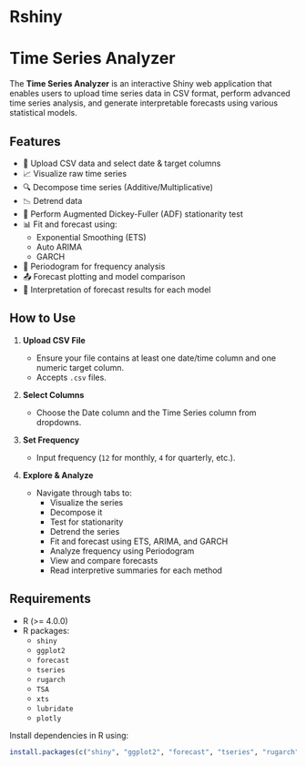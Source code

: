 # Rshiny
# Time Series Analyzer

The **Time Series Analyzer** is an interactive Shiny web application that enables users to upload time series data in CSV format, perform advanced time series analysis, and generate interpretable forecasts using various statistical models.

## Features

- 📂 Upload CSV data and select date & target columns
- 📈 Visualize raw time series
- 🔍 Decompose time series (Additive/Multiplicative)
- 📉 Detrend data
- 🧪 Perform Augmented Dickey-Fuller (ADF) stationarity test
- 📊 Fit and forecast using:
  - Exponential Smoothing (ETS)
  - Auto ARIMA
  - GARCH
- 📌 Periodogram for frequency analysis
- 📤 Forecast plotting and model comparison
- 🧠 Interpretation of forecast results for each model

## How to Use

1. **Upload CSV File**
   - Ensure your file contains at least one date/time column and one numeric target column.
   - Accepts `.csv` files.

2. **Select Columns**
   - Choose the Date column and the Time Series column from dropdowns.

3. **Set Frequency**
   - Input frequency (`12` for monthly, `4` for quarterly, etc.).

4. **Explore & Analyze**
   - Navigate through tabs to:
     - Visualize the series
     - Decompose it
     - Test for stationarity
     - Detrend the series
     - Fit and forecast using ETS, ARIMA, and GARCH
     - Analyze frequency using Periodogram
     - View and compare forecasts
     - Read interpretive summaries for each method

## Requirements

- R (>= 4.0.0)
- R packages:
  - `shiny`
  - `ggplot2`
  - `forecast`
  - `tseries`
  - `rugarch`
  - `TSA`
  - `xts`
  - `lubridate`
  - `plotly`

Install dependencies in R using:

```r
install.packages(c("shiny", "ggplot2", "forecast", "tseries", "rugarch", "TSA", "xts", "lubridate", "plotly"))
